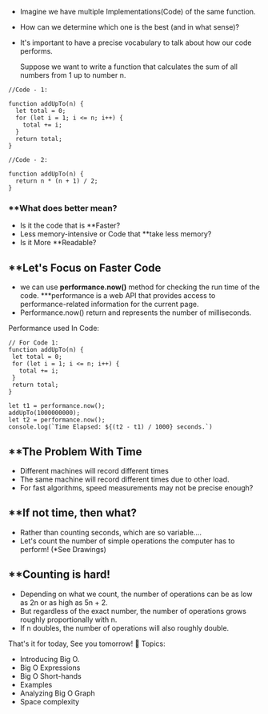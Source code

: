 
- Imagine we have multiple Implementations(Code) of the same function.
- How can we determine which one is the best (and in what sense)?



- It's important to have a precise vocabulary to talk about how our code performs.

  Suppose we want to write a function that calculates the sum of all numbers from 1 up to number n.
```
//Code - 1:

function addUpTo(n) {
  let total = 0;
  for (let i = 1; i <= n; i++) {
    total += i;
  }
  return total;
}

//Code - 2:

function addUpTo(n) {
  return n * (n + 1) / 2;
}
```

### **What  does better mean?

- Is it the code that is **Faster?
- Less memory-intensive or Code that **take less memory?
- Is it More **Readable?


## **Let's Focus on Faster Code

- we can use **performance.now()** method for checking the run time of the code.
   ***performance is a web API that provides access to performance-related information for the current page.
- Performance.now() return and represents the number of milliseconds.

 Performance used In Code:
 ```
 // For Code 1:
 function addUpTo(n) {
  let total = 0;
  for (let i = 1; i <= n; i++) {
    total += i;
  }
  return total;
}

let t1 = performance.now();
addUpTo(1000000000);
let t2 = performance.now();
console.log(`Time Elapsed: ${(t2 - t1) / 1000} seconds.`)
```


## **The Problem With Time

- Different machines will record different times
- The same machine will record different times due to other load.
- For fast algorithms, speed measurements may not be precise enough?

##  **If not time, then what?

- Rather than counting seconds, which are so variable....
- Let's count the number of simple operations the computer has to perform! (*See Drawings)


## **Counting is hard!

- Depending on what we count, the number of operations can be as low as 2n or as high as 5n + 2.
- But regardless of the exact number, the number of operations grows roughly proportionally with n.
- If n doubles, the number of operations will also roughly double.


 That's it for today, See you tomorrow! 💌
 Topics: 
  - Introducing  Big O.
  - Big O Expressions
  - Big O Short-hands
  - Examples
  - Analyzing Big O Graph
  - Space complexity
  